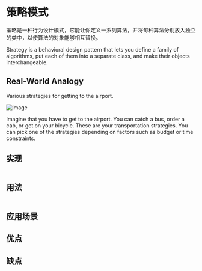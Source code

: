 # 策略模式

策略是一种行为设计模式，它能让你定义一系列算法，并将每种算法分别放入独立的类中，以使算法的对象能够相互替换。

Strategy is a behavioral design pattern that lets you define a family of algorithms, put each of them into a separate
class, and make their objects interchangeable.

## Real-World Analogy
Various strategies for getting to the airport.

![image](https://user-images.githubusercontent.com/65383410/165477697-faf51166-a800-4206-bca5-4ba339ba2b5d.png)

Imagine that you have to get to the airport. You can catch a bus, order a cab, or get on your bicycle. These are your transportation strategies. You can pick one of the strategies depending on factors such as budget or time constraints.

## 实现

```go

```

## 用法

```go

```

## 应用场景

## 优点

## 缺点
